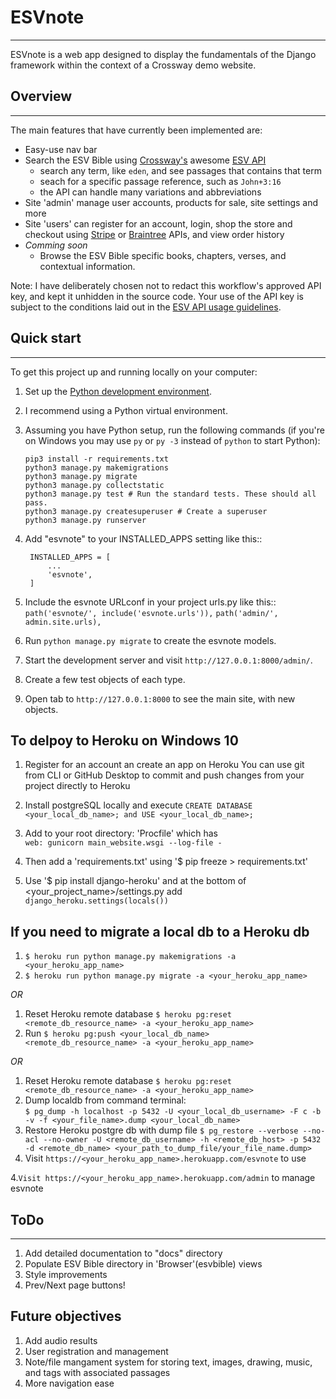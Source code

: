 # ESVnote
-----------

ESVnote is a web app designed to display the fundamentals of the Django framework within the context of a Crossway demo website.

## Overview
------------
The main features that have currently been implemented are:

* Easy-use nav bar
* Search the ESV Bible using [Crossway's](https://www.crossway.org/) awesome [ESV API](https://api.esv.org/)
   * search any term, like `eden`, and see passages that contains that term
   * seach for a specific passage reference, such as `John+3:16`
   * the API can handle many variations and abbreviations
* Site 'admin' manage user accounts, products for sale, site settings and more
* Site 'users' can register for an account, login, shop the store and checkout using [Stripe](https://stripe.com/docs/api) or [Braintree](https://developers.braintreepayments.com/) APIs, and view order history
* *Comming soon*
    * Browse the ESV Bible specific books, chapters, verses, and contextual information.

Note: I have deliberately chosen not to redact this workflow's approved API key, and kept it unhidden in the source code. Your use of the API key is subject to the conditions laid out in the [ESV API usage guidelines](https://api.esv.org/#copyright).

## Quick start
-------------
To get this project up and running locally on your computer:
1. Set up the [Python development environment](https://developer.mozilla.org/en-US/docs/Learn/Server-side/Django/development_environment).

1. I recommend using a Python virtual environment.

1. Assuming you have Python setup, run the following commands (if you're on Windows you may use `py` or `py -3` instead of `python` to start Python):
   ```
   pip3 install -r requirements.txt
   python3 manage.py makemigrations
   python3 manage.py migrate
   python3 manage.py collectstatic
   python3 manage.py test # Run the standard tests. These should all pass.
   python3 manage.py createsuperuser # Create a superuser 
   python3 manage.py runserver
   ```
1. Add "esvnote" to your INSTALLED_APPS setting like this::
   ```
    INSTALLED_APPS = [
        ...
        'esvnote',
    ]
    ```
2. Include the esvnote URLconf in your project urls.py like this::
    `path('esvnote/', include('esvnote.urls')),`
    `path('admin/', admin.site.urls),`

3. Run `python manage.py migrate` to create the esvnote models.

4. Start the development server and visit `http://127.0.0.1:8000/admin/`.

1. Create a few test objects of each type.

1. Open tab to `http://127.0.0.1:8000` to see the main site, with new objects.

To delpoy to Heroku on Windows 10
---------------------------------
1. Register for an account an create an app on Heroku
    You can use git from CLI or GitHub Desktop to commit and push changes from your project directly to Heroku
    
2. Install postgreSQL locally and execute `CREATE DATABASE <your_local_db_name>; and USE <your_local_db_name>;`

1. Add to your root directory: 'Procfile' which has    
       `web: gunicorn main_website.wsgi --log-file -`
    
1. Then add a 'requirements.txt' using '$ pip freeze > requirements.txt'
    
3. Use '$ pip install django-heroku' and at the bottom of <your_project_name>/settings.py add
    `django_heroku.settings(locals())`

If you need to migrate a local db to a Heroku db
------------------------------------------------
1. `$ heroku run python manage.py makemigrations -a <your_heroku_app_name>`
2. `$ heroku run python manage.py migrate -a <your_heroku_app_name>`

*OR*

1. Reset Heroku remote database
    `$ heroku pg:reset <remote_db_resource_name> -a <your_heroku_app_name>`
2. Run
    `$ heroku pg:push <your_local_db_name> <remote_db_resource_name> -a <your_heroku_app_name>`

*OR*

1. Reset Heroku remote database
    `$ heroku pg:reset <remote_db_resource_name> -a <your_heroku_app_name>`
1. Dump localdb from command terminal:   
    `$ pg_dump -h localhost -p 5432 -U <your_local_db_username> -F c -b -v -f <your_file_name>.dump <your_local_db_name>`
2. Restore Heroku postgre db with dump file
    `$ pg_restore --verbose --no-acl --no-owner -U <remote_db_username> -h <remote_db_host> -p 5432 -d <remote_db_name> <your_path_to_dump_file/your_file_name.dump>`
3. Visit `https://<your_heroku_app_name>.herokuapp.com/esvnote` to use

4.`Visit https://<your_heroku_app_name>.herokuapp.com/admin` to manage esvnote

## ToDo
------------
1. Add detailed documentation to "docs" directory
3. Populate ESV Bible directory in 'Browser'(esvbible) views
4. Style improvements
5. Prev/Next page buttons!

Future objectives
------------
1. Add audio results
2. User registration and management
3. Note/file mangament system for storing text, images, drawing, music, and tags with associated passages
4. More navigation ease
